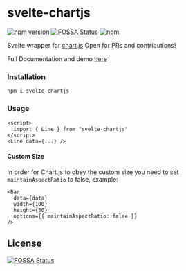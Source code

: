 # svelte-chartjs
[![npm version](https://badge.fury.io/js/svelte-chartjs.svg)](https://badge.fury.io/js/svelte-chartjs)
[![FOSSA Status](https://app.fossa.com/api/projects/git%2Bgithub.com%2FSauravKanchan%2Fsvelte-chartjs.svg?type=shield)](https://app.fossa.com/projects/git%2Bgithub.com%2FSauravKanchan%2Fsvelte-chartjs?ref=badge_shield)
![npm](https://img.shields.io/npm/dm/svelte-chartjs)

Svelte wrapper for [chart.js](https://www.chartjs.org/) Open for PRs and contributions!

Full Documentation and demo [here](https://saurav.tech/mdbsvelte/?path=/story/charts--installation)

### Installation 
```shell script
npm i svelte-chartjs
```

### Usage
```svelte
<script>
  import { Line } from "svelte-chartjs"
</script>
<Line data={...} />
```

#### Custom Size
In order for Chart.js to obey the custom size you need to set `maintainAspectRatio` to false, example:
```svelte
<Bar
  data={data}
  width={100}
  height={50}
  options={{ maintainAspectRatio: false }}
/>
```


## License
[![FOSSA Status](https://app.fossa.com/api/projects/git%2Bgithub.com%2FSauravKanchan%2Fsvelte-chartjs.svg?type=large)](https://app.fossa.com/projects/git%2Bgithub.com%2FSauravKanchan%2Fsvelte-chartjs?ref=badge_large)

